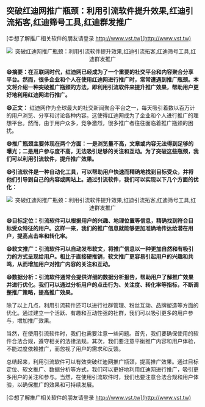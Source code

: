 ## **突破红迪网推广瓶颈：利用引流软件提升效果,红迪引流拓客,红迪筛号工具,红迪群发推广**

[😍想了解推广相关软件的朋友请登录 http://www.vst.tw](http://www.vst.tw)

 <center><img src="https://vst.tw/MP4/tuiguang/png/7.png" alt="突破红迪网推广瓶颈：利用引流软件提升效果,红迪引流拓客,红迪筛号工具,红迪群发推广"></center>

**😄摘要：在互联网时代，红迪网已经成为了一个重要的社交平台和内容聚合分享平台。然而，很多企业和个人在使用红迪网进行推广时，常常遭遇到推广瓶颈。本文将介绍一种突破推广瓶颈的方法，即利用引流软件来提升推广效果，帮助用户更好地利用红迪网进行推广。**

**😄正文：**
红迪网作为全球最大的社交新闻聚合平台之一，每天吸引着数以百万计的用户浏览、分享和讨论各种内容。这使得红迪网成为了企业和个人进行推广的理想平台。然而，由于用户众多，竞争激烈，很多推广者往往面临着推广瓶颈的困扰。

**😄推广瓶颈主要体现在两个方面：一是浏览量不高，文章或内容无法得到足够的曝光；二是用户参与度不高，无法吸引足够的关注和互动。为了突破这些瓶颈，我们可以利用引流软件，提升推广效果。**

**😄引流软件是一种自动化工具，可以帮助用户快速而精确地找到目标受众，并将他们引导到自己的内容或网站上。通过引流软件，我们可以实现以下几个方面的优化：**

 <center><img src="https://vst.tw/MP4/tuiguang/png/8.png" alt="突破红迪网推广瓶颈：利用引流软件提升效果,红迪引流拓客,红迪筛号工具,红迪群发推广"></center>

**😄目标定位：引流软件可以根据用户的兴趣、地理位置等信息，精确找到符合目标受众特征的用户。这样一来，我们的推广信息就能够更加准确地传达给潜在用户，提高点击率和转化率。**

**😄软文推广：引流软件可以自动发布软文，将推广信息以一种更加自然和有吸引力的方式呈现给用户。相比于直接硬推销，软文推广更容易引起用户的兴趣和共鸣，从而增加用户对推广内容的关注和互动。**

**😄数据分析：引流软件通常会提供详细的数据分析报告，帮助用户了解推广效果并进行优化。我们可以通过分析用户的点击行为、关注度、转化率等指标，不断调整推广策略，提高推广效果。**

除了以上几点，利用引流软件还可以进行社群管理、粉丝互动、品牌塑造等方面的优化。通过建立一个活跃、有趣和互动性强的社群，我们可以吸引更多的用户参与，增加推广效果。

当然，在使用引流软件时，我们也需要注意一些问题。首先，我们要确保使用的软件合法合规，遵守相关的法律法规。其次，我们要注意平衡推广内容和用户体验，不能过度依赖推广，而忽视了用户的需求和反馈。

总结起来，利用引流软件可以有效突破红迪网推广瓶颈，提高推广效果。通过目标定位、软文推广、数据分析等方式，我们可以更好地利用红迪网进行推广，吸引更多用户的关注和参与。当然，在使用引流软件时，我们也要注意合法合规和用户体验，以确保推广的效果和可持续发展。

[😍想了解推广相关软件的朋友请登录 http://www.vst.tw](http://www.vst.tw)



